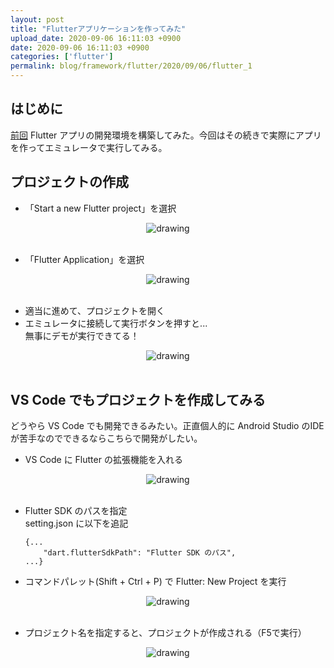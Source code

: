 ```yaml
---
layout: post
title: "Flutterアプリケーションを作ってみた"
upload_date: 2020-09-06 16:11:03 +0900
date: 2020-09-06 16:11:03 +0900
categories: ['flutter']
permalink: blog/framework/flutter/2020/09/06/flutter_1
---
```


## はじめに
[前回]({{site.baseurl}}/blog/framework/flutter/2020/09/06/flutter) Flutter アプリの開発環境を構築してみた。今回はその続きで実際にアプリを作ってエミュレータで実行してみる。

## プロジェクトの作成  
- 「Start a new Flutter project」を選択
<div style="text-align: center" height="280px">
    <img src="{{site.baseurl}}/assets\img\2020-9-06-flutter-01.png" alt="drawing"/>  
</div><br>

- 「Flutter Application」を選択  
<div style="text-align: center" height="280px">
    <img src="{{site.baseurl}}/assets\img\2020-9-06-flutter_1-01.png" alt="drawing"/>  
</div><br>

- 適当に進めて、プロジェクトを開く  
- エミュレータに接続して実行ボタンを押すと...  
    無事にデモが実行できてる！
<div style="text-align: center" height="280px">
    <img src="{{site.baseurl}}/assets\img\2020-9-06-flutter_1-02.png" alt="drawing"/>  
</div><br>

## VS Code でもプロジェクトを作成してみる
どうやら VS Code でも開発できるみたい。正直個人的に Android Studio のIDEが苦手なのでできるならこちらで開発がしたい。

- VS Code に Flutter の拡張機能を入れる  
<div style="text-align: center" height="280px">
    <img src="{{site.baseurl}}/assets\img\2020-9-06-flutter_1-03.png" alt="drawing"/>  
</div><br>

- Flutter SDK のパスを指定  
    setting.json に以下を追記

    ```
    {...
        "dart.flutterSdkPath": "Flutter SDK のパス",
    ...}
    ```

- コマンドパレット(Shift + Ctrl + P) で Flutter: New Project を実行
<div style="text-align: center" height="280px">
    <img src="{{site.baseurl}}/assets\img\2020-9-06-flutter_1-04.png" alt="drawing"/>  
</div><br>

- プロジェクト名を指定すると、プロジェクトが作成される（F5で実行）  
<div style="text-align: center" height="280px">
    <img src="{{site.baseurl}}/assets\img\2020-9-06-flutter_1-05.png" alt="drawing"/>  
</div><br>
